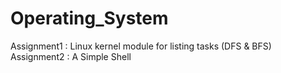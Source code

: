 # Operating_System
Assignment1 : Linux kernel module for listing tasks (DFS & BFS) <br/>
Assignment2 : A Simple Shell <br/><br/>
